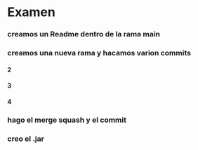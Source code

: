# Examen
### creamos un Readme dentro de la rama main
### creamos una nueva rama y hacamos varion commits
#### 2
#### 3
#### 4
### hago el merge squash y el commit
### creo el .jar